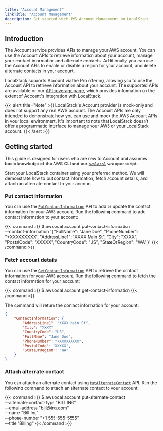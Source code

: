 ```yaml
---
title: "Account Management"
linkTitle: "Account Management"
description: Get started with AWS Account Management on LocalStack
---
```


## Introduction

The Account service provides APIs to manage your AWS account. You can use the Account APIs to retrieve information about your account, manage your contact information and alternate contacts. Additionally, you can use the Account APIs to enable or disable a region for your account, and delete alternate contacts in your account.

LocalStack supports Account via the Pro offering, allowing you to use the Account API to retrieve information about your account. The supported APIs are available on our [API coverage page](https://docs.localstack.cloud/references/coverage/coverage_account/), which provides information on the extent of Account's integration with LocalStack.

{{< alert title="Note" >}}
LocalStack's Account provider is mock-only and does not support any real AWS account. The Account APIs are only intended to demonstrate how you can use and mock the AWS Account APIs in your local environment. It's important to note that LocalStack doesn't offer a programmatic interface to manage your AWS or your LocalStack account.
{{< /alert >}}

## Getting started

This guide is designed for users who are new to Account and assumes basic knowledge of the AWS CLI and our [`awslocal`](https://github.com/localstack/awscli-local) wrapper script. 

Start your LocalStack container using your preferred method. We will demonstrate how to put contact information, fetch account details, and attach an alternate contact to your account.

### Put contact information

You can use the [`PutContactInformation`](https://docs.aws.amazon.com/accounts/latest/reference/API_PutContactInformation.html) API to add or update the contact information for your AWS account. Run the following command to add contact information to your account:

{{< command >}}
$ awslocal account put-contact-information \
    --contact-information '{
        "FullName": "Jane Doe",
        "PhoneNumber": "+XXXXXXXXX",
        "AddressLine1": "XXXX Main St",
        "City": "XXXX",
        "PostalCode": "XXXXX",
        "CountryCode": "US",
        "StateOrRegion": "WA"
    }'
{{< /command >}}

### Fetch account details

You can use the [`GetContactInformation`](https://docs.aws.amazon.com/accounts/latest/reference/API_GetContactInformation.html) API to retrieve the contact information for your AWS account. Run the following command to fetch the contact information for your account:

{{< command >}}
$ awslocal account get-contact-information
{{< /command >}}

The command will return the contact information for your account:

```json
{
    "ContactInformation": {
        "AddressLine1": "XXXX Main St",
        "City": "XXXX",
        "CountryCode": "US",
        "FullName": "Jane Doe",
        "PhoneNumber": "+XXXXXXXXX",
        "PostalCode": "XXXXX",
        "StateOrRegion": "WA"
    }
}
```

### Attach alternate contact

You can attach an alternate contact using [`PutAlternateContact`](https://docs.aws.amazon.com/accounts/latest/reference/API_PutAlternateContact.html) API. Run the following command to attach an alternate contact to your account:

{{< command >}}
$ awslocal account put-alternate-contact \
    --alternate-contact-type "BILLING" \
    --email-address "bill@ing.com" \
    --name "Bill Ing" \
    --phone-number "+1 555-555-5555" \
    --title "Billing"
{{< /command >}}
